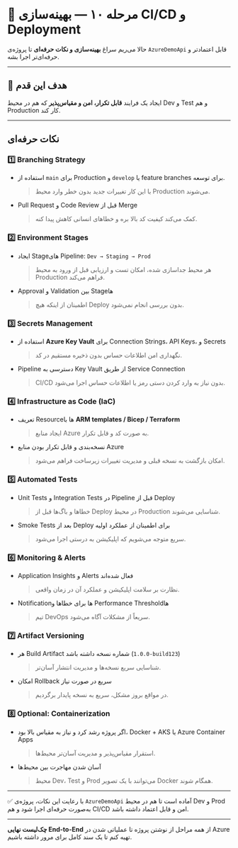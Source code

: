 # 🚀 مرحله ۱۰ — بهینه‌سازی CI/CD و Deployment

حالا می‌ریم سراغ **بهینه‌سازی و نکات حرفه‌ای** تا پروژه‌ی `AzureDemoApi` قابل اعتمادتر و حرفه‌ای‌تر اجرا بشه.

---

## 🎯 هدف این قدم

ایجاد یک فرایند **قابل تکرار، امن و مقیاس‌پذیر** که هم در محیط Dev و Test و هم Production کار کند.  

---

## نکات حرفه‌ای

### 1️⃣ Branching Strategy
* استفاده از `main` برای Production و `develop` یا feature branches برای توسعه.  
  > با این کار تغییرات جدید بدون خطر وارد محیط Production می‌شوند.  
* Pull Request و Code Review قبل از Merge  
  > کمک می‌کند کیفیت کد بالا بره و خطاهای انسانی کاهش پیدا کنه.

### 2️⃣ Environment Stages
* ایجاد Stageهای Pipeline: `Dev → Staging → Prod`  
  > هر محیط جداسازی شده، امکان تست و ارزیابی قبل از ورود به محیط Production فراهم می‌کند.  
* Approval و Validation بین Stageها  
  > اطمینان از اینکه هیچ Deploy بدون بررسی انجام نمی‌شود.

### 3️⃣ Secrets Management
* استفاده از **Azure Key Vault** برای Connection Strings، API Keys، و Secrets  
  > نگهداری امن اطلاعات حساس بدون ذخیره مستقیم در کد.  
* Pipeline دسترسی به Key Vault از طریق Service Connection  
  > CI/CD بدون نیاز به وارد کردن دستی رمز یا اطلاعات حساس اجرا می‌شود.

### 4️⃣ Infrastructure as Code (IaC)
* تعریف Resourceها با **ARM templates / Bicep / Terraform**  
  > ایجاد منابع Azure به صورت کد و قابل تکرار.  
* نسخه‌بندی و قابل تکرار بودن منابع Azure  
  > امکان بازگشت به نسخه قبلی و مدیریت تغییرات زیرساخت فراهم می‌شود.

### 5️⃣ Automated Tests
* Unit Tests و Integration Tests در Pipeline قبل از Deploy  
  > خطاها و باگ‌ها قبل از Deploy در محیط Production شناسایی می‌شوند.  
* Smoke Tests بعد از Deploy برای اطمینان از عملکرد اولیه  
  > سریع متوجه می‌شویم که اپلیکیشن به درستی اجرا می‌شود.

### 6️⃣ Monitoring & Alerts
* Application Insights و Alerts فعال شده‌اند  
  > نظارت بر سلامت اپلیکیشن و عملکرد آن در زمان واقعی.  
* Notificationها برای خطاها و Performance Thresholdها  
  > تیم DevOps سریعاً از مشکلات آگاه می‌شود.

### 7️⃣ Artifact Versioning
* هر Build Artifact شماره نسخه داشته باشد (`1.0.0-build123`)  
  > شناسایی سریع نسخه‌ها و مدیریت انتشار آسان‌تر.  
* امکان Rollback سریع در صورت نیاز  
  > در مواقع بروز مشکل، سریع به نسخه پایدار برگردیم.

### 8️⃣ Optional: Containerization
* اگر پروژه رشد کرد و نیاز به مقیاس بالا بود، Docker + AKS یا Azure Container Apps  
  > استقرار مقیاس‌پذیر و مدیریت آسان‌تر محیط‌ها.  
* آسان شدن مهاجرت بین محیط‌ها  
  > محیط Dev، Test و Prod می‌توانند با یک تصویر Docker همگام شوند.

---

✅ با رعایت این نکات، پروژه‌ی `AzureDemoApi` آماده است تا هم در محیط Dev و Prod به‌صورت حرفه‌ای اجرا شود و هم CI/CD امن و قابل اعتماد داشته باشد.

---

**چک‌لیست نهایی End-to-End** از همه مراحل از نوشتن پروژه تا عملیاتی شدن در Azure تهیه کنم تا یک سند کامل برای مرور داشته باشیم.
